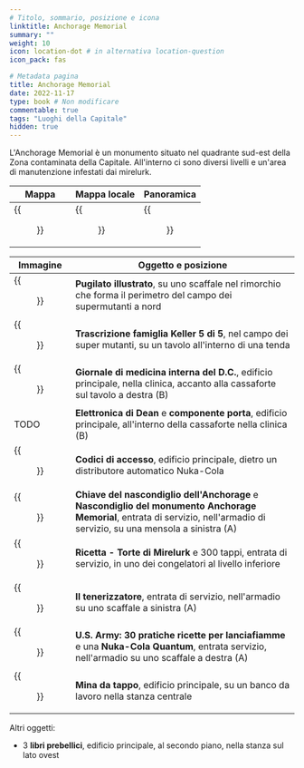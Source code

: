 ```yaml
---
# Titolo, sommario, posizione e icona
linktitle: Anchorage Memorial
summary: ""
weight: 10
icon: location-dot # in alternativa location-question
icon_pack: fas

# Metadata pagina
title: Anchorage Memorial
date: 2022-11-17
type: book # Non modificare
commentable: true
tags: "Luoghi della Capitale"
hidden: true
---
```




L'Anchorage Memorial è un monumento situato nel quadrante sud-est della Zona contaminata della Capitale. All'interno ci sono diversi livelli e un'area di manutenzione  infestati dai mirelurk.

| Mappa | Mappa locale | Panoramica |
| ----- | ------------ | ---------- |
| {{<figure src="fo3/Anchorage_Memorial_loc.webp">}}  |  {{<figure src="fo3/Anchorage_Memorial_Facility_map.webp">}} |  {{<figure src="fo3/Anchorage_Memorial.webp">}} |

| Immagine                                                                    | Oggetto e posizione                                                                                                                                                          |
| --------------------------------------------------------------------------- | ---------------------------------------------------------------------------------------------------------------------------------------------------------------------------- |
| {{<figure src="fo3/FO3_PI_Anchorage_Memorial.webp">}}                                         | **Pugilato illustrato**, su uno scaffale nel rimorchio che forma il perimetro del campo dei supermutanti a nord                                                              |
| {{<figure src="fo3/FO3_Keller_family_transcript_5.webp">}}                                    | **Trascrizione famiglia Keller 5 di 5**, nel campo dei super mutanti, su un tavolo all'interno di una tenda                                                                  |
| {{<figure src="fo3/Skill_books_Anchorage_Memorial.webp">}}                                    | **Giornale di medicina interna del D.C.**, edificio principale, nella clinica, accanto alla cassaforte sul tavolo a destra (B)                                               |
| TODO                                                                        | **Elettronica di Dean** e **componente porta**, edificio principale, all'interno della cassaforte nella clinica (B)                                                          |
| {{<figure src="fo3/FO3_Access_codes.webp">}}                                                  | **Codici di accesso**, edificio principale, dietro un distributore automatico Nuka-Cola                                                                                      |
| {{<figure src="fo3/Anchorage_Stash_key.webp">}}                                               | **Chiave del nascondiglio dell'Anchorage** e **Nascondiglio del monumento Anchorage Memorial**, entrata di servizio, nell'armadio di servizio, su una mensola a sinistra (A) |
| {{<figure src="fo3/Recipe_mirelurk_cakes.webp">}}                                             | **Ricetta - Torte di Mirelurk** e 300 tappi, entrata di servizio, in uno dei congelatori al livello inferiore                                                                |
| {{<figure src="fo3/Fo3_The_Tenderizer.webp">}}                                                | **Il tenerizzatore**, entrata di servizio, nell'armadio su uno scaffale a sinistra (A)                                                                                       |
| {{<figure src="fo3/Memorial_service_entrance_U.S._Army_30_Handy_Flamethrower_Recipes.webp">}} | **U.S. Army: 30 pratiche ricette per lanciafiamme** e una **Nuka-Cola Quantum**, entrata servizio, nell'armadio su uno scaffale a destra (A)                                 |
| {{<figure src="fo3/Anchorage_Memorial_bottlecap_mine.webp">}}                                 | **Mina da tappo**, edificio principale, su un banco da lavoro nella stanza centrale                                                                                          |

Altri oggetti:
- 3 **libri prebellici**, edificio principale, al secondo piano, nella stanza sul lato ovest